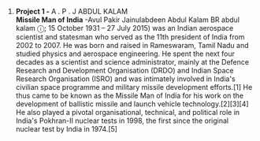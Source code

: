 1) <b>Project 1 -</b>  A . P . J ABDUL KALAM <br>
<b>Missile Man of India</b> -Avul Pakir Jainulabdeen Abdul Kalam BR abdul kalam ⓘ; 15 October 1931 – 27 July 2015) was an Indian aerospace scientist and statesman who served as the 11th president of India from 2002 to 2007. He was born and raised in Rameswaram, Tamil Nadu and studied physics and aerospace engineering. He spent the next four decades as a scientist and science administrator, mainly at the Defence Research and Development Organisation (DRDO) and Indian Space Research Organisation (ISRO) and was intimately involved in India's civilian space programme and military missile development efforts.[1] He thus came to be known as the Missile Man of India for his work on the development of ballistic missile and launch vehicle technology.[2][3][4] He also played a pivotal organisational, technical, and political role in India's Pokhran-II nuclear tests in 1998, the first since the original nuclear test by India in 1974.[5]

